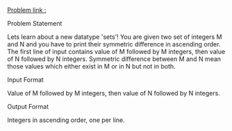 [Problem link : ](https://www.hackerrank.com/challenges/symmetric-difference/problem?h_r=internal-search)

Problem Statement

Lets learn about a new datatype 'sets'! You are given two set of integers M and N and you have to print their symmetric difference in ascending order. The first line of input contains value of M followed by M integers, then value of N followed by N integers. Symmetric difference between M and N mean those values which either exist in M or in N but not in both.

Input Format

Value of M followed by M integers, then value of N followed by N integers.

Output Format

Integers in ascending order, one per line.
